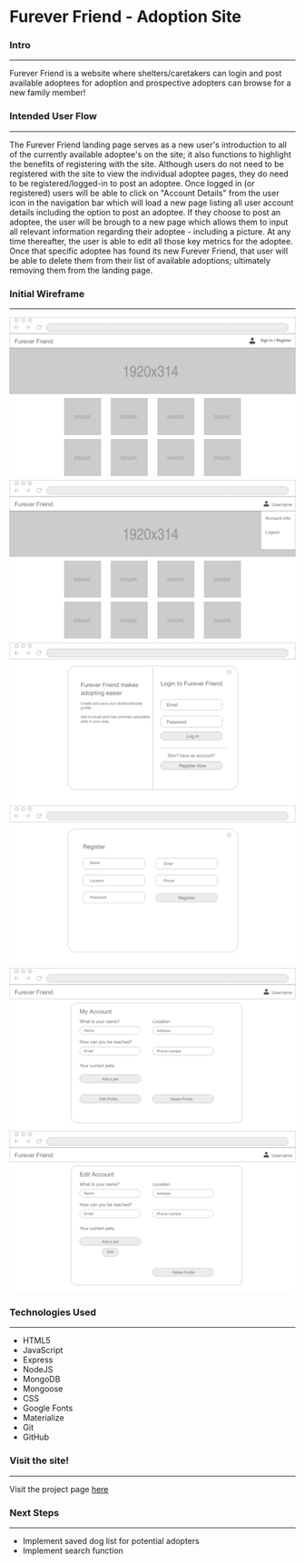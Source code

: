 # Furever Friend - Adoption Site

### Intro
_______________________________________________________________________________________________________________________

Furever Friend is a website where shelters/caretakers can login and post available adoptees for adoption and prospective adopters can browse for a new family member!


### Intended User Flow
_______________________________________________________________________________________________________________________
The Furever Friend landing page serves as a new user's introduction to all of the currently available adoptee's on the site; it also functions to highlight the benefits of registering with the site.  Although users do not need to be registered with the site to view the individual adoptee pages, they do need to be registered/logged-in to post an adoptee.  Once logged in (or registered) users will be able to click on "Account Details" from the user icon in the navigation bar which will load a new page listing all user account details including the option to post an adoptee.  If they choose to post an adoptee, the user will be brough to a new page which allows them to input all relevant information regarding their adoptee - including a picture.  At any time thereafter, the user is able to edit all those key metrics for the adoptee.  Once that specific adoptee has found its new Furever Friend, that user will be able to delete them from their list of available adoptions; ultimately removing them from the landing page.


### Initial Wireframe
_______________________________________________________________________________________________________________________

![Homepage](wireframe/homepage-wireframe.png)
![HomepageLoggedIn](wireframe/homepage-loggedin-nav-wireframe.png)
![Login](wireframe/login-wireframe.png)
![Register](wireframe/registration-wireframe.png)
![Details](wireframe/account-details-wireframe.png)
![Edit](wireframe/edit-account-wireframe.png)

### Technologies Used
_______________________________________________________________________________________________________________________

* HTML5
* JavaScript
* Express
* NodeJS
* MongoDB
* Mongoose
* CSS
* Google Fonts
* Materialize
* Git
* GitHub


### Visit the site!
_______________________________________________________________________________________________________________________

Visit the project page [here]()

### Next Steps
_______________________________________________________________________________________________________________________

* Implement saved dog list for potential adopters
* Implement search function




